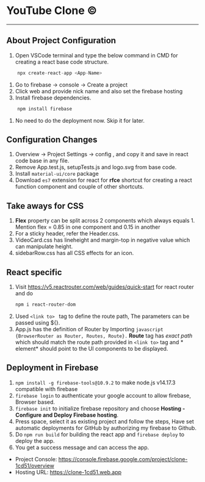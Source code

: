 # YouTube Clone &copy;
------------

## About Project Configuration

1. Open VSCode terminal and type the below command in CMD for creating a react base code structure. 
```javascript
    npx create-react-app <App-Name>
```   
1. Go to firebase -> console -> Create a project
1. Click web and provide nick name and also set the firebase hosting 
1. Install firebase dependencies.
```javascript
    npm install firebase
```
1. No need to do the deployment now. Skip it for later. 

## Configuration Changes

1. Overview -> Project Settings -> config , and copy it and save in react code base in any file.
1. Remove App.test.js, setupTests.js and logo.svg from base code.
1. Install `material-ui/core` package
1. Download `es7` extension for react for **rfce** shortcut for creating a react function component and couple of other shortcuts.

## Take aways for CSS

1. **Flex** property can be split across 2 components which always equals 1. Mention flex = 0.85 in one component and 0.15 in another
1. For a sticky header, refer the Header.css.
1. VideoCard.css has lineheight and margin-top in negative value which can manipulate height. 
1. sidebarRow.css has all CSS effects for an icon.

## React specific

1. Visit https://v5.reactrouter.com/web/guides/quick-start for react router and do 
    ```sh
    npm i react-router-dom
    ```
1. Used ```<link to> ``` tag to define the route path, The parameters can be passed using ${}. 
1. App.js has the definition of Router by Importing ```javascript {BrowserRouter as Router, Routes, Route}.``` **Route** tag has *exact path* which should match the route path provided in `<link to>` tag and * element* should point to the UI components to be displayed.

## Deployment in Firebase

1. `npm install -g firebase-tools@10.9.2` to make node.js v14.17.3 compatible with firebase
1. `firebase login` to authenticate your google account to allow firebase, Browser based.
1. `firebase init` to initialize firebase repository and choose **Hosting - Configure and Deploy Firebase hosting**. 
1. Press space, select it as existing project and follow the steps, Have set automatic deployments for GitHub by authorizing my firebase to Github.
1. Do `npm run build` for building the react app and `firebase deploy` to deploy the app.
1. You get a success message and can access the app.
 - Project Console: https://console.firebase.google.com/project/clone-1cd51/overview
 - Hosting URL: https://clone-1cd51.web.app


